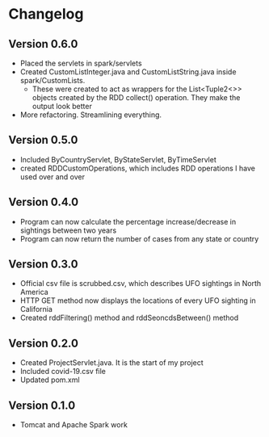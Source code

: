 # Changelog

## Version 0.6.0
- Placed the servlets in spark/servlets
- Created CustomListInteger.java and CustomListString.java inside spark/CustomLists.
    - These were created to act as wrappers for the List<Tuple2<>> objects created by the RDD collect() operation. They make the output look better
- More refactoring. Streamlining everything.

## Version 0.5.0
- Included ByCountryServlet, ByStateServlet, ByTimeServlet
- created RDDCustomOperations, which includes RDD operations I have used over and over

## Version 0.4.0
- Program can now calculate the percentage increase/decrease in sightings between two years
- Program can now return the number of cases from any state or country


## Version 0.3.0
- Official csv file is scrubbed.csv, which describes UFO sightings in North America
- HTTP GET method now displays the locations of every UFO sighting in California
- Created rddFiltering() method and rddSeoncdsBetween() method

## Version 0.2.0
- Created ProjectServlet.java. It is the start of my project
- Included covid-19.csv file
- Updated pom.xml

## Version 0.1.0
- Tomcat and Apache Spark work
